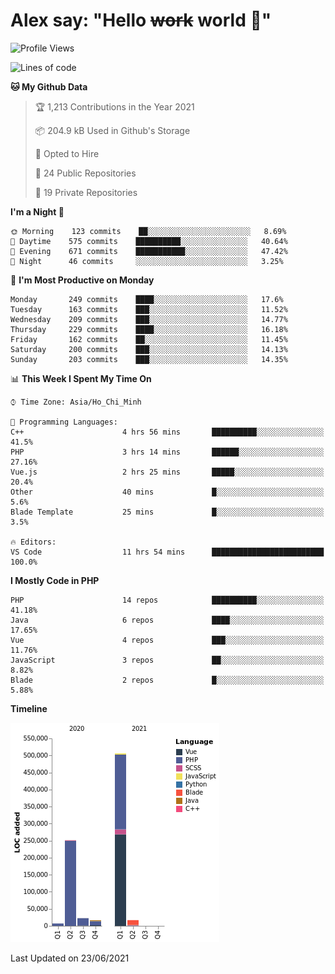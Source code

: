 # Alex say: "Hello ~~work~~ world 🐾"

<!--START_SECTION:waka-->
![Profile Views](http://img.shields.io/badge/Profile%20Views-0-blue)

![Lines of code](https://img.shields.io/badge/From%20Hello%20World%20I%27ve%20Written-820429%20lines%20of%20code-blue)

**🐱 My Github Data** 

> 🏆 1,213 Contributions in the Year 2021
 > 
> 📦 204.9 kB Used in Github's Storage 
 > 
> 💼 Opted to Hire
 > 
> 📜 24 Public Repositories 
 > 
> 🔑 19 Private Repositories  
 > 
**I'm a Night 🦉** 

```text
🌞 Morning    123 commits    ██░░░░░░░░░░░░░░░░░░░░░░░   8.69% 
🌆 Daytime    575 commits    ██████████░░░░░░░░░░░░░░░   40.64% 
🌃 Evening    671 commits    ███████████░░░░░░░░░░░░░░   47.42% 
🌙 Night      46 commits     ░░░░░░░░░░░░░░░░░░░░░░░░░   3.25%

```
📅 **I'm Most Productive on Monday** 

```text
Monday       249 commits    ████░░░░░░░░░░░░░░░░░░░░░   17.6% 
Tuesday      163 commits    ███░░░░░░░░░░░░░░░░░░░░░░   11.52% 
Wednesday    209 commits    ███░░░░░░░░░░░░░░░░░░░░░░   14.77% 
Thursday     229 commits    ████░░░░░░░░░░░░░░░░░░░░░   16.18% 
Friday       162 commits    ██░░░░░░░░░░░░░░░░░░░░░░░   11.45% 
Saturday     200 commits    ███░░░░░░░░░░░░░░░░░░░░░░   14.13% 
Sunday       203 commits    ███░░░░░░░░░░░░░░░░░░░░░░   14.35%

```


📊 **This Week I Spent My Time On** 

```text
⌚︎ Time Zone: Asia/Ho_Chi_Minh

💬 Programming Languages: 
C++                      4 hrs 56 mins       ██████████░░░░░░░░░░░░░░░   41.5% 
PHP                      3 hrs 14 mins       ██████░░░░░░░░░░░░░░░░░░░   27.16% 
Vue.js                   2 hrs 25 mins       █████░░░░░░░░░░░░░░░░░░░░   20.4% 
Other                    40 mins             █░░░░░░░░░░░░░░░░░░░░░░░░   5.6% 
Blade Template           25 mins             █░░░░░░░░░░░░░░░░░░░░░░░░   3.5%

🔥 Editors: 
VS Code                  11 hrs 54 mins      █████████████████████████   100.0%

```

**I Mostly Code in PHP** 

```text
PHP                      14 repos            ██████████░░░░░░░░░░░░░░░   41.18% 
Java                     6 repos             ████░░░░░░░░░░░░░░░░░░░░░   17.65% 
Vue                      4 repos             ███░░░░░░░░░░░░░░░░░░░░░░   11.76% 
JavaScript               3 repos             ██░░░░░░░░░░░░░░░░░░░░░░░   8.82% 
Blade                    2 repos             █░░░░░░░░░░░░░░░░░░░░░░░░   5.88%

```


**Timeline**

![Chart not found](https://raw.githubusercontent.com/alexzvn/alexzvn/main/charts/bar_graph.png) 


 Last Updated on 23/06/2021
<!--END_SECTION:waka-->
